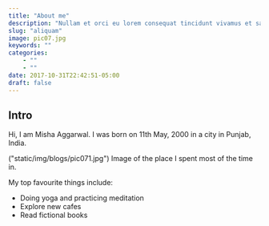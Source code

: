 ```yaml
---
title: "About me"
description: "Nullam et orci eu lorem consequat tincidunt vivamus et sagittis magna sed nunc rhoncus condimentum sem. In efficitur ligula tate urna. Maecenas massa sed magna lacinia magna pellentesque lorem ipsum dolor. Nullam et orci eu lorem consequat tincidunt. Vivamus et sagittis tempus."
slug: "aliquam"
image: pic07.jpg
keywords: ""
categories: 
    - ""
    - ""
date: 2017-10-31T22:42:51-05:00
draft: false
---
```

## Intro

Hi, I am Misha Aggarwal. I was born on 11th May, 2000 in a city in Punjab, India. 

("static/img/blogs/pic071.jpg")
Image of the place I spent most of the time in.

My top favourite things include:
* Doing yoga and practicing meditation
* Explore new cafes 
* Read fictional books

